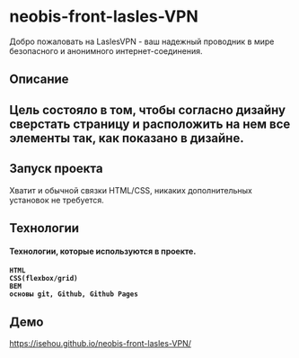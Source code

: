 <h1>neobis-front-lasles-VPN</h1>

Добро пожаловать на LaslesVPN - ваш надежный проводник в мире безопасного и анонимного интернет-соединения.

<h2>Описание<h2>

Цель состояло в том, чтобы согласно дизайну сверстать страницу и расположить на нем все элементы так, как показано в дизайне.

<h2>Запуск проекта</h2>

Хватит и обычной связки HTML/CSS, никаких дополнительных установок не требуется.

<h2>Технологии</h2>

<h4>Технологии, которые используются в проекте.<h4>

    HTML
    CSS(flexbox/grid)
    BEM
    основы git, Github, Github Pages

<h2>Демо</h2>

https://isehou.github.io/neobis-front-lasles-VPN/
